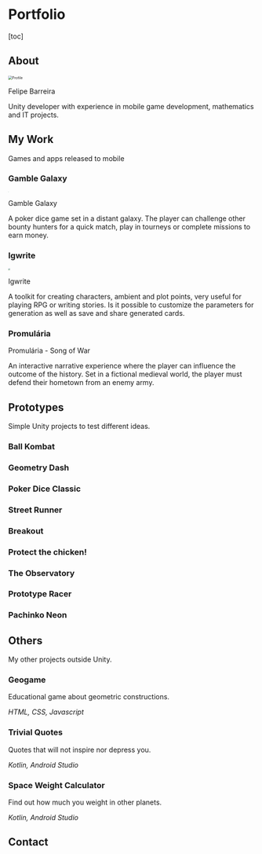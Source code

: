 # Portfolio

[toc]



## About

<img src="G:\HD\Users\Fitrox\Documents\Fitrox\2.IMAGES\profile4b.png" alt="Profile" style="zoom:50%;" /> 

Felipe Barreira

Unity developer with experience in mobile game development, mathematics and IT projects.



## My Work

Games and apps released to mobile



### Gamble Galaxy

<img src="G:\HD\Users\Fitrox\Documents\Fitrox\Android\Gamble Galaxy\Sprites\Artboard 1- 300 dpi.png" style="zoom:5%;" /> 

Gamble Galaxy

A poker dice game set in a distant galaxy. The player can challenge other bounty hunters for a quick match, play in tourneys or complete missions to earn money.



### Igwrite

<img src="G:\HD\Users\Fitrox\Documents\Fitrox\Android\Igwrite\Sprites\igwrite-logo.png" style="zoom:25%;" /> 

Igwrite

A toolkit for creating characters, ambient and plot points, very useful for playing RPG or writing stories. Is it possible to customize the parameters for generation as well as save and share generated cards.



### Promulária 

Promulária - Song of War

An interactive narrative experience where the player can influence the outcome of the history. Set in a fictional medieval world, the player must defend their hometown from an enemy army.



## Prototypes

Simple Unity projects to test different ideas.

### Ball Kombat

### Geometry Dash

### Poker Dice Classic



### Street Runner

### Breakout

### Protect the chicken!



### The Observatory

### Prototype Racer

### Pachinko Neon



## Others

My other projects outside Unity.

### Geogame

Educational game about geometric constructions.

*HTML, CSS, Javascript*

### Trivial Quotes

Quotes that will not inspire nor depress you.

*Kotlin, Android Studio*

### Space Weight Calculator

Find out how much you weight in other planets.

*Kotlin, Android Studio*



## Contact





